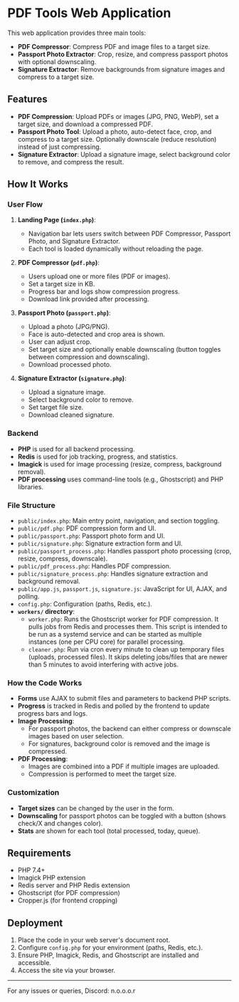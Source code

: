 # PDF Tools Web Application

This web application provides three main tools:
- **PDF Compressor**: Compress PDF and image files to a target size.
- **Passport Photo Extractor**: Crop, resize, and compress passport photos with optional downscaling.
- **Signature Extractor**: Remove backgrounds from signature images and compress to a target size.

## Features

- **PDF Compression**: Upload PDFs or images (JPG, PNG, WebP), set a target size, and download a compressed PDF.
- **Passport Photo Tool**: Upload a photo, auto-detect face, crop, and compress to a target size. Optionally downscale (reduce resolution) instead of just compressing.
- **Signature Extractor**: Upload a signature image, select background color to remove, and compress the result.

## How It Works

### User Flow

1. **Landing Page (`index.php`)**:  
   - Navigation bar lets users switch between PDF Compressor, Passport Photo, and Signature Extractor.
   - Each tool is loaded dynamically without reloading the page.

2. **PDF Compressor (`pdf.php`)**:  
   - Users upload one or more files (PDF or images).
   - Set a target size in KB.
   - Progress bar and logs show compression progress.
   - Download link provided after processing.

3. **Passport Photo (`passport.php`)**:  
   - Upload a photo (JPG/PNG).
   - Face is auto-detected and crop area is shown.
   - User can adjust crop.
   - Set target size and optionally enable downscaling (button toggles between compression and downscaling).
   - Download processed photo.

4. **Signature Extractor (`signature.php`)**:  
   - Upload a signature image.
   - Select background color to remove.
   - Set target file size.
   - Download cleaned signature.

### Backend

- **PHP** is used for all backend processing.
- **Redis** is used for job tracking, progress, and statistics.
- **Imagick** is used for image processing (resize, compress, background removal).
- **PDF processing** uses command-line tools (e.g., Ghostscript) and PHP libraries.

### File Structure

- `public/index.php`: Main entry point, navigation, and section toggling.
- `public/pdf.php`: PDF compression form and UI.
- `public/passport.php`: Passport photo form and UI.
- `public/signature.php`: Signature extraction form and UI.
- `public/passport_process.php`: Handles passport photo processing (crop, resize, compress, downscale).
- `public/pdf_process.php`: Handles PDF compression.
- `public/signature_process.php`: Handles signature extraction and background removal.
- `public/app.js`, `passport.js`, `signature.js`: JavaScript for UI, AJAX, and polling.
- `config.php`: Configuration (paths, Redis, etc.).
- **`workers/` directory**:
  - `worker.php`: Runs the Ghostscript worker for PDF compression. It pulls jobs from Redis and processes them. This script is intended to be run as a systemd service and can be started as multiple instances (one per CPU core) for parallel processing.
  - `cleaner.php`: Run via cron every minute to clean up temporary files (uploads, processed files). It skips deleting jobs/files that are newer than 5 minutes to avoid interfering with active jobs.

### How the Code Works

- **Forms** use AJAX to submit files and parameters to backend PHP scripts.
- **Progress** is tracked in Redis and polled by the frontend to update progress bars and logs.
- **Image Processing**:
  - For passport photos, the backend can either compress or downscale images based on user selection.
  - For signatures, background color is removed and the image is compressed.
- **PDF Processing**:
  - Images are combined into a PDF if multiple images are uploaded.
  - Compression is performed to meet the target size.

### Customization

- **Target sizes** can be changed by the user in the form.
- **Downscaling** for passport photos can be toggled with a button (shows check/X and changes color).
- **Stats** are shown for each tool (total processed, today, queue).

## Requirements

- PHP 7.4+
- Imagick PHP extension
- Redis server and PHP Redis extension
- Ghostscript (for PDF compression)
- Cropper.js (for frontend cropping)

## Deployment

1. Place the code in your web server's document root.
2. Configure `config.php` for your environment (paths, Redis, etc.).
3. Ensure PHP, Imagick, Redis, and Ghostscript are installed and accessible.
4. Access the site via your browser.

---

For any issues or queries, Discord: n.o.o.o.r
